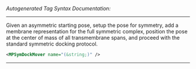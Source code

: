 _Autogenerated Tag Syntax Documentation:_

---
Given an asymmetric starting pose, setup the pose for symmetry, add a membrane representation for the full symmetric complex, position the pose at the center of mass of all transmembrane spans, and proceed with the standard symmetric docking protocol.

```xml
<MPSymDockMover name="(&string;)" />
```



---
